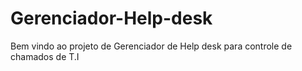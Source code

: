 # Gerenciador-Help-desk
Bem vindo ao projeto de Gerenciador de Help desk para controle de chamados de T.I
